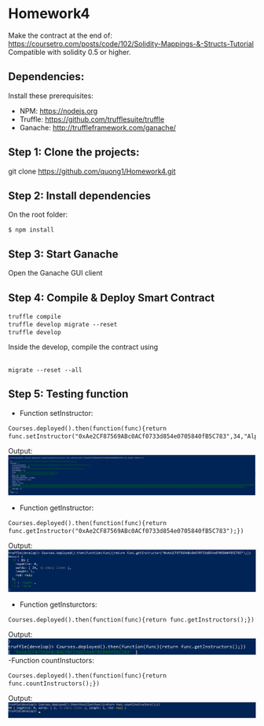 # Homework4
Make the contract at the end of: https://coursetro.com/posts/code/102/Solidity-Mappings-&-Structs-Tutorial
Compatible with solidity 0.5 or higher.

## Dependencies:
Install these prerequisites:
- NPM: https://nodejs.org
- Truffle: https://github.com/trufflesuite/truffle
- Ganache: http://truffleframework.com/ganache/

## Step 1: Clone the projects:
git clone https://github.com/quong1/Homework4.git


## Step 2: Install dependencies
On the root folder:
```
$ npm install
```

## Step 3: Start Ganache
Open the Ganache GUI client 

## Step 4: Compile & Deploy Smart Contract
```
truffle compile 
truffle develop migrate --reset
truffle develop
```

Inside the develop, compile the contract using
```

migrate --reset --all
```

## Step 5: Testing function

- Function setInstructor:
```
Courses.deployed().then(function(func){return func.setInstructor("0xAe2CF87569ABc0ACf0733d854e0705840fB5C783",34,"Alpha","Beta");})
```
Output:
![Image](https://github.com/quong1/Homework4/blob/master/homework4/Output%20screenshots/Screenshot%20(101).png)

- Function getInstructor:
```
Courses.deployed().then(function(func){return func.getInstructor("0xAe2CF87569ABc0ACf0733d854e0705840fB5C783");})
```
Output:
![Image](https://github.com/quong1/Homework4/blob/master/homework4/Output%20screenshots/Screenshot%20(102).png)
- Function getInsturctors:
```
Courses.deployed().then(function(func){return func.getInstructors();})
```
Output:
![Image](https://github.com/quong1/Homework4/blob/master/homework4/Output%20screenshots/Screenshot%20(103).png)
-Function countInstuctors:
```
Courses.deployed().then(function(func){return func.countInstructors();})
```
Output:
![Image](https://github.com/quong1/Homework4/blob/master/homework4/Output%20screenshots/Screenshot%20(104).png)

